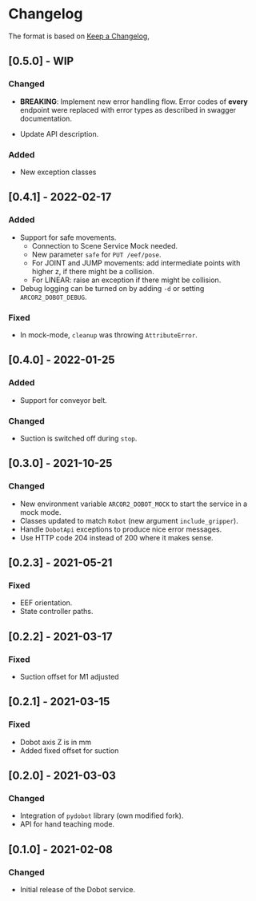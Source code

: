 # Changelog

The format is based on [Keep a Changelog](https://keepachangelog.com/en/1.0.0/),

## [0.5.0] - WIP

### Changed
- **BREAKING**: Implement new error handling flow. Error codes of **every** endpoint were replaced with error 
  types as described in swagger documentation.

- Update API description.

### Added
- New exception classes

## [0.4.1] - 2022-02-17

### Added

- Support for safe movements.
  - Connection to Scene Service Mock needed.
  - New parameter `safe` for `PUT /eef/pose`.
  - For JOINT and JUMP movements: add intermediate points with higher z, if there might be a collision.
  - For LINEAR: raise an exception if there might be collision.
- Debug logging can be turned on by adding `-d` or setting `ARCOR2_DOBOT_DEBUG`.

### Fixed

- In mock-mode, `cleanup` was throwing `AttributeError`.

## [0.4.0] - 2022-01-25

### Added

- Support for conveyor belt.

### Changed

- Suction is switched off during `stop`.

## [0.3.0] - 2021-10-25

### Changed
 - New environment variable `ARCOR2_DOBOT_MOCK` to start the service in a mock mode.
 - Classes updated to match `Robot` (new argument `include_gripper`). 
 - Handle `DobotApi` exceptions to produce nice error messages.
 - Use HTTP code 204 instead of 200 where it makes sense.

## [0.2.3] - 2021-05-21

### Fixed
 - EEF orientation.
 - State controller paths.

## [0.2.2] - 2021-03-17

### Fixed
 - Suction offset for M1 adjusted

## [0.2.1] - 2021-03-15

### Fixed
 - Dobot axis Z is in mm
 - Added fixed offset for suction

## [0.2.0] - 2021-03-03

### Changed
- Integration of `pydobot` library (own modified fork).
- API for hand teaching mode.

## [0.1.0] - 2021-02-08

### Changed
- Initial release of the Dobot service.
